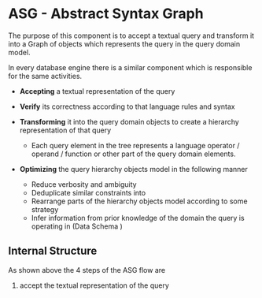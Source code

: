 # ASG - Abstract Syntax Graph

The purpose of this component is to accept a textual query and transform it into a Graph of objects which 
represents the query in the query domain model.

In every database engine there is a similar component which is responsible for the same activities.

 - **Accepting** a textual representation of the query

 - **Verify** its correctness according to that language rules and syntax

 - **Transforming** it into the query domain objects to create a hierarchy representation of that query
   - Each query element in the tree represents a language operator / operand / function or other part of the query domain elements.

 - **Optimizing** the query hierarchy objects model in the following manner
   - Reduce verbosity and ambiguity
   - Deduplicate similar constraints into  
   - Rearrange parts of the hierarchy objects model according to some strategy
   - Infer information from prior knowledge of the domain the query is operating in (Data Schema )
   
## Internal Structure
As shown above the 4 steps of the ASG flow are 

1) accept the textual representation of the query